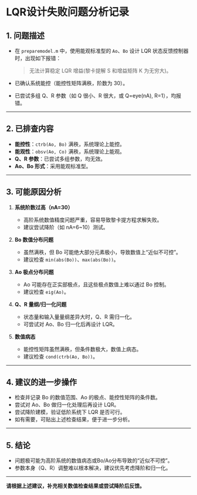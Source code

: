 # LQR设计失败问题分析记录

## 1. 问题描述

- 在 `preparemodel.m` 中，使用能观标准型的 `Ao`、`Bo` 设计 LQR 状态反馈控制器时，出现如下报错：
  > 无法计算稳定 LQR 增益(黎卡提解 S 和增益矩阵 K 为无穷大)。

- 已确认系统能控（能控性矩阵满秩，阶数为 30）。
- 已尝试多组 Q、R 参数（如 Q 很小、R 很大，或 Q=eye(nA), R=1），均报错。

---

## 2. 已排查内容

- **能控性**：`ctrb(Ao, Bo)` 满秩，系统理论上能控。
- **能观性**：`obsv(Ao, Co)` 满秩，系统理论上能观。
- **Q、R 参数**：已尝试多组参数，均无效。
- **Ao、Bo 形式**：采用能观标准型。

---

## 3. 可能原因分析

1. **系统阶数过高（nA=30）**
   - 高阶系统数值精度问题严重，容易导致黎卡提方程求解失败。
   - 建议尝试降阶（如 nA=6~10）测试。

2. **Bo 数值分布问题**
   - 虽然满秩，但 Bo 可能绝大部分元素极小，导致数值上“近似不可控”。
   - 建议检查 `min(abs(Bo))`、`max(abs(Bo))`。

3. **Ao 极点分布问题**
   - Ao 可能存在正实部极点，且这些极点数值上难以通过 Bo 控制。
   - 建议检查 `eig(Ao)`。

4. **Q、R 量纲/归一化问题**
   - 状态量和输入量量纲差异大时，Q、R 需归一化。
   - 可尝试对 Ao、Bo 归一化后再设计 LQR。

5. **数值病态**
   - 能控性矩阵虽然满秩，但条件数极大，数值上病态。
   - 建议检查 `cond(ctrb(Ao, Bo))`。

---

## 4. 建议的进一步操作

- 检查并记录 Bo 的数值范围、Ao 的极点、能控性矩阵的条件数。
- 尝试对 Ao、Bo 做归一化处理后再设计 LQR。
- 尝试降阶建模，验证低阶系统下 LQR 是否可行。
- 如有需要，可贴出上述检查结果，便于进一步分析。

---

## 5. 结论

- 问题极可能为高阶系统的数值病态或Bo/Ao分布导致的“近似不可控”。
- 参数本身（Q、R）调整难以根本解决，建议优先考虑降阶和归一化。

---

**请根据上述建议，补充相关数值检查结果或尝试降阶后反馈。**
